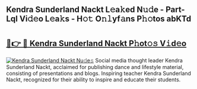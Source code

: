 ## Kendra Sunderland Nackt L𝚎a𝚔ed N𝚞𝚍e - Part-LqI Vi𝚍𝚎o L𝚎a𝚔s - H𝚘𝚝 O𝚗𝚕yf𝚊ns P𝚑𝚘tos abKTd

# <h2><a href="http://kf1fqq.oniu.top/?m=Kendra+Sunderland+Nackt">🔗👉 🔴 Kendra Sunderland Nackt P𝚑ot𝚘𝚜 V𝚒d𝚎o</a></h2>

[![Kendra Sunderland Nackt Nu𝚍e𝚜](https://i.imgur.com/0qMVB7G.gif)](http://kf1fqq.oniu.top/?m=Kendra+Sunderland+Nackt)
Social media thought leader Kendra Sunderland Nackt, acclaimed for publishing dance and lifestyle material, consisting of presentations and blogs. Inspiring teacher Kendra Sunderland Nackt, recognized for their ability to inspire and educate their students.  

